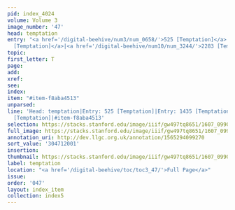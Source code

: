 ```yaml
---
pid: index_4024
volume: Volume 3
image_number: '47'
head: temptation
entry: "<a href='/digital-beehive/num3/num_0658/'>525 [Temptation]</a>|<a href='/digital-beehive/num6/num_2093/'>1435
  [Temptation]</a>|<a href='/digital-beehive/num10/num_3244/'>2283 [Temptation]</a>"
topic:
first_letter: T
page:
add:
xref:
see:
index:
item: "#item-f8aba4513"
unparsed:
line: 'Head: temptation|Entry: 525 [Temptation]|Entry: 1435 [Temptation]|Entry: 2283
  [Temptation]|#item-f8aba4513'
selection: https://stacks.stanford.edu/image/iiif/gw497tq8651/1607_0990/159,2001,772,112/full/0/default.jpg
full_image: https://stacks.stanford.edu/image/iiif/gw497tq8651/1607_0990/full/full/0/default.jpg
annotation_uri: http://dev.llgc.org.uk/annotation/1565294099270
sort_value: '304712001'
insertion:
thumbnail: https://stacks.stanford.edu/image/iiif/gw497tq8651/1607_0990/159,2001,772,112/150,/0/default.jpg
label: temptation
location: "<a href='/digital-beehive/toc/toc3_47/'>Full Page</a>"
issue:
order: '047'
layout: index_item
collection: index5
---
```

